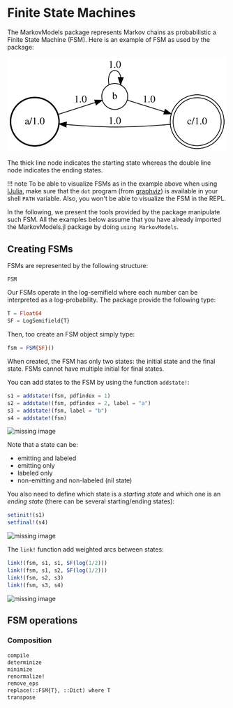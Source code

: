 # Finite State Machines

The MarkovModels package represents Markov chains as probabilistic a
Finite State Machine (FSM).  Here is an example of FSM as used by the
package:

![missing image](images/examplefsm.svg)

The thick line node indicates the starting state whereas the double
line node indicates the ending states.

!!! note
    To be able to visualize FSMs as in the example above when using
    [IJulia](https://github.com/JuliaLang/IJulia.jl), make sure that
    the `dot` program (from [graphviz](https://graphviz.org/)) is
    available in your shell `PATH` variable. Also, you won't be able
    to visualize the FSM in the REPL.

In the following, we present the tools provided by the package
manipulate such FSM. All the examples below assume that you
have already imported the MarkovModels.jl package by doing `using
MarkovModels`.

## Creating FSMs

FSMs are represented by the following structure:
```@docs
FSM
```
Our FSMs operate in the log-semifield where each number can be
interpreted as a log-probability. The package provide the following
type:
```julia
T = Float64
SF = LogSemifield{T}
```

Then, too create an FSM object simply type:
```julia
fsm = FSM{SF}()
```
When created, the FSM has only two states: the initial state and the
final state. FSMs cannot have multiple initial for final states.

You can add states to the FSM by using the function `addstate!`:
```julia
s1 = addstate!(fsm, pdfindex = 1)
s2 = addstate!(fsm, pdfindex = 2, label = "a")
s3 = addstate!(fsm, label = "b")
s4 = addstate!(fsm)
```
![missing image](images/addstate.svg)

Note that a state can be:
  * emitting and labeled
  * emitting only
  * labeled only
  * non-emitting and non-labeled (nil state)

You also need to define which state is a *starting state* and which
one is an *ending state* (there can be several starting/ending states):
```julia
setinit!(s1)
setfinal!(s4)
```
![missing image](images/init_final.svg)


The `link!` function add weighted arcs between states:
```julia
link!(fsm, s1, s1, SF(log(1/2)))
link!(fsm, s1, s2, SF(log(1/2)))
link!(fsm, s2, s3)
link!(fsm, s3, s4)
```
![missing image](images/links.svg)

## FSM operations

### Composition

```@docs
compile
determinize
minimize
renormalize!
remove_eps
replace(::FSM{T}, ::Dict) where T
transpose
```
